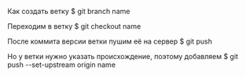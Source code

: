 Как создать ветку
    $  git branch name

Переходим в ветку
    $ git checkout name

После коммита версии ветки пушим её на сервер
    $ git push

Но у ветки нужно указать происхождение, поэтому добавляем
    $ git push --set-upstream origin name
